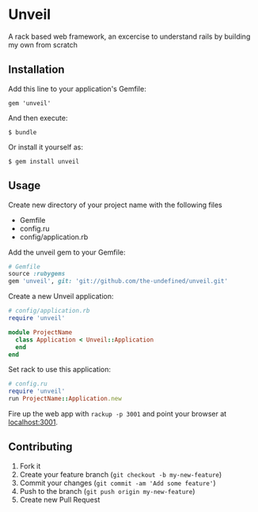 # Unveil

A rack based web framework, an excercise to understand rails by building my own from scratch

## Installation

Add this line to your application's Gemfile:

    gem 'unveil'

And then execute:

    $ bundle

Or install it yourself as:

    $ gem install unveil

## Usage

Create new directory of your project name with the following files

- Gemfile
- config.ru
- config/application.rb

Add the unveil gem to your Gemfile:

```ruby
# Gemfile
source :rubygems
gem 'unveil', git: 'git://github.com/the-undefined/unveil.git'
```

Create a new Unveil application:

```ruby
# config/application.rb
require 'unveil'

module ProjectName
  class Application < Unveil::Application
  end
end
```

Set rack to use this application:

```ruby
# config.ru
require 'unveil'
run ProjectName::Application.new
```

Fire up the web app with ````rackup -p 3001```` and point your browser at [localhost:3001](http://localhost:3001).

## Contributing

1. Fork it
2. Create your feature branch (`git checkout -b my-new-feature`)
3. Commit your changes (`git commit -am 'Add some feature'`)
4. Push to the branch (`git push origin my-new-feature`)
5. Create new Pull Request
